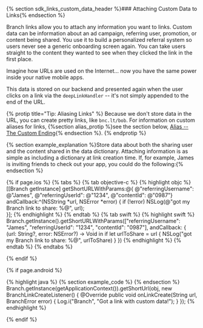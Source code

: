 {% section sdk_links_custom_data_header %}### Attaching Custom Data to Links{% endsection %}

Branch links allow you to attach any information you want to links. Custom data can be information about an ad campaign, referring user, promotion, or content being shared. You use it to build a personalized referral system so users never see a generic onboarding screen again. You can take users straight to the content they wanted to see when they clicked the link in the first place.

Imagine how URLs are used on the Internet... now you have the same power inside your native mobile apps.

This data is stored on our backend and presented again when the user clicks on a link via the `deepLinkHandler` -- it's not simply appended to the end of the URL.

{% protip title="Tip: Aliasing Links" %}
Because we don't store data in the URL, you can create pretty links, like `bnc.lt/bob`. For information on custom aliases for links, {%section alias_protip %}see the section below, [Alias -- The Custom Ending](/domains/links_and_sharing/ios/#alias---the-custom-ending){% endsection %}.
{% endprotip %}

{% section example_explanation %}Store data about both the sharing user and the content shared in the data dictionary. Attaching information is as simple as including a dictionary at link creation time. If, for example, James is inviting friends to check out your app, you could do the following:{% endsection %}

<!--- iOS -->
{% if page.ios %}
{% tabs %}
{% tab objective-c %}
{% highlight objc %}
[[Branch getInstance] getShortURLWithParams:@{  @"referringUsername": @"James",
                                                @"referringUserId": @"1234",
                                                @"contentId": @"0987"} andCallback:^(NSString *url, NSError *error) {
    if (!error) NSLog(@"got my Branch link to share: %@", url);    
}];
{% endhighlight %}
{% endtab %}
{% tab swift %}
{% highlight swift %}
Branch.getInstance().getShortURLWithParams(["referringUsername": "James",
                                            "referringUserId": "1234",
                                            "contentId": "0987"], andCallback: { (url: String?, error: NSError?) -> Void in
    if let urlToShare = url {
        NSLog("got my Branch link to share: %@", urlToShare)
    }
})
{% endhighlight %}
{% endtab %}
{% endtabs %}

{% endif %}
<!--- /iOS -->


<!--- Android -->
{% if page.android %}

{% highlight java %}
{% section example_code %}
{% endsection %}
Branch.getInstance(getApplicationContext()).getShortUrl(obj, new BranchLinkCreateListener() {
	@Override
	public void onLinkCreate(String url, BranchError error) {
	    Log.i("Branch", "Got a link with custom data!");
	}
});
{% endhighlight %}

{% endif %}
<!--- /Android -->
